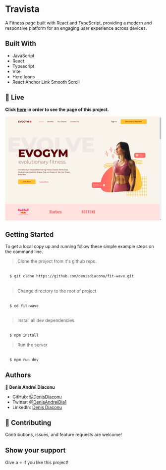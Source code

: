 # Travista

A Fitness page built with React and TypeScript, providing a modern and responsive platform for an engaging user experience across devices.

## Built With

- JavaScript
- React
- Typescript
- Vite
- Hero Icons
- React Anchor Link Smooth Scroll


## 🔴 Live <a name = "here"></a>
**Click [here](https://fit-wave.pages.dev/) in order to see the page of this project.**


![Page](https://github.com/denisdiaconu/fit-wave/blob/master/src/assets/fit-wave.png)


## Getting Started

To get a local copy up and running follow these simple example steps on the command line.

> Clone the project from it's github repo.
```bash

  $ git clone https://github.com/denisdiaconu/fit-wave.git
  
```

> Change directory to the root of project
```bash

  $ cd fit-wave
  
```
  
> Install all dev dependencies
```bash

  $ npm install

```

> Run the server
```bash

  $ npm run dev

```

## Authors

👤 **Denis Andrei Diaconu**

- GitHub: [@DenisDiaconu](https://github.com/denisdiaconu)
- Twitter: [@DenisAndreiDia1](https://twitter.com/DenisAndreiDia1)
- LinkedIn: [Denis Diaconu](https://www.linkedin.com/in/denis-diaconu-1394091b7/)

## 🤝 Contributing

Contributions, issues, and feature requests are welcome!

## Show your support

Give a ⭐️ if you like this project!
